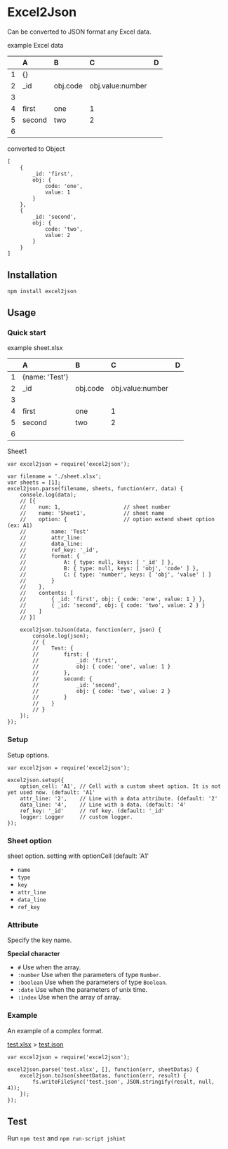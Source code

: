 Excel2Json
==========

Can be converted to JSON format any Excel data.

example Excel data

|   | A      | B        | C                | D |
|:-:|:-------|:---------|:-----------------|---|
| 1 | {}     |          |                  |   |
| 2 | _id    | obj.code | obj.value:number |   |
| 3 |        |          |                  |   |
| 4 | first  | one      | 1                |   |
| 5 | second | two      | 2                |   |
| 6 |        |          |                  |   |
converted to Object
```
[
    {
        _id: 'first',
        obj: {
            code: 'one',
            value: 1
        }
    }, 
    {
        _id: 'second',
        obj: {
            code: 'two',
            value: 2
        }
    }
]
```

## Installation
```
npm install excel2json
```

## Usage
### Quick start
example sheet.xlsx

|   | A              | B        | C                | D |
|:-:|:---------------|:---------|:-----------------|---|
| 1 | {name: 'Test'} |          |                  |   |
| 2 | _id            | obj.code | obj.value:number |   |
| 3 |                |          |                  |   |
| 4 | first          | one      | 1                |   |
| 5 | second         | two      | 2                |   |
| 6 |                |          |                  |   |
Sheet1
```
var excel2json = require('excel2json');

var filename = './sheet.xlsx';
var sheets = [1];
excel2json.parse(filename, sheets, function(err, data) {
    console.log(data);
    // [{
    //    num: 1,                    // sheet number
    //    name: 'Sheet1',            // sheet name
    //    option: {                  // option extend sheet option (ex: A1)
    //        name: 'Test'
    //        attr_line:
    //        data_line:
    //        ref_key: '_id',
    //        format: {
    //            A: { type: null, keys: [ '_id' ] },
    //            B: { type: null, keys: [ 'obj', 'code' ] },
    //            C: { type: 'number', keys: [ 'obj', 'value' ] }
    //        }
    //    },
    //    contents: [
    //        { _id: 'first', obj: { code: 'one', value: 1 } },
    //        { _id: 'second', obj: { code: 'two', value: 2 } }
    //    ]
    // }]

    excel2json.toJson(data, function(err, json) {
        console.log(json);
        // {
        //    Test: {
        //        first: {
        //            _id: 'first',
        //            obj: { code: 'one', value: 1 }
        //        },
        //        second: {
        //            _id: 'second',
        //            obj: { code: 'two', value: 2 }
        //        }
        //    }
        // }
    });
});
```

### Setup
Setup options.
```
var excel2json = require('excel2json');

excel2json.setup({
    option_cell: 'A1', // Cell with a custom sheet option. It is not yet used now. (default: 'A1'
    attr_line: '2',    // Line with a data attribute. (default: '2'
    data_line: '4',    // Line with a data. (default: '4'
    ref_key: '_id'     // ref key. (default: '_id'
    logger: Logger     // custom logger.
});
```

### Sheet option
sheet option. setting with optionCell (default: 'A1'
* `name`
* `type`
* `key`
* `attr_line`
* `data_line`
* `ref_key`


### Attribute
Specify the key name.

**Special character**
* `#` Use when the array.
* `:number` Use when the parameters of type `Number`. 
* `:boolean` Use when the parameters of type `Boolean`.
* `:date` Use when the parameters of unix time.
* `:index` Use when the array of array.

### Example
An example of a complex format.


[test.xlsx](https://github.com/yuhei-a/excel2json/raw/master/test/data/test.xlsx) > [test.json](https://github.com/yuhei-a/excel2json/blob/master/test/data/test.json)
```
var excel2json = require('excel2json');

excel2json.parse('test.xlsx', [], function(err, sheetDatas) {
    excel2json.toJson(sheetDatas, function(err, result) {
        fs.writeFileSync('test.json', JSON.stringify(result, null, 4));
    });
});
```

## Test
Run `npm test` and `npm run-script jshint`
